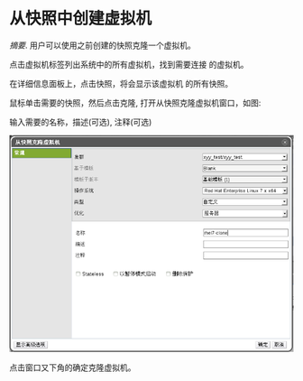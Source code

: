# 从快照中创建虚拟机

*摘要*.
用户可以使用之前创建的快照克隆一个虚拟机。

点击虚拟机标签列出系统中的所有虚拟机，找到需要连接 的虚拟机。

在详细信息面板上，点击快照，将会显示该虚拟机 的所有快照。

鼠标单击需要的快照，然后点击克隆, 打开从快照克隆虚拟机窗口，如图:

输入需要的名称，描述(可选), 注释(可选)

![从克隆快照窗口](../images/vm-clone-from-snapshot.png)

点击窗口又下角的确定克隆虚拟机。
 
